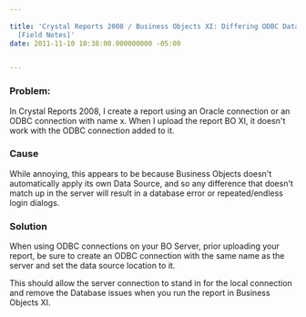 ```yaml
---
 
title: 'Crystal Reports 2008 / Business Objects XI: Differing ODBC DataSource Issue
  [Field Notes]'
date: 2011-11-10 10:38:00.000000000 -05:00


---
```

### Problem:

In Crystal Reports 2008, I create a report using an Oracle connection or an ODBC connection with name x. When I upload the report BO XI, it doesn't work with the ODBC connection added to it.

### Cause

While annoying, this appears to be because Business Objects doesn't automatically apply its own Data Source, and so any difference that doesn't match up in the server will result in a database error or repeated/endless login dialogs.

### Solution

When using ODBC connections on your BO Server, prior uploading your report, be sure to create an ODBC connection with the same name as the server and set the data source location to it.

This should allow the server connection to stand in for the local connection and remove the Database issues when you run the report in Business Objects XI.
